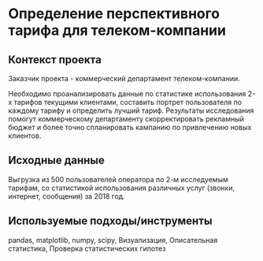 # Определение перспективного тарифа для телеком-компании

## Контекст проекта
Заказчик проекта - коммерческий департамент телеком-компании.

Необходимо проанализировать данные по статистике использования 2-х тарифов текущими клиентами, составить портрет пользователя по каждому тарифу и определить лучший тариф. Результаты исследования помогут коммерческому департаменту скорректировать рекламный бюджет и более точно спланировать кампанию по привлечению новых клиентов.

## Исходные данные
Выгрузка из 500 пользователей оператора по 2-м исследуемым тарифам, со статистикой использования различных услуг (звонки, интернет, сообщения) за 2018 год.

## Используемые подходы/инструменты
pandas, matplotlib, numpy, scipy, Визуализация, Описательная статистика, Проверка статистических гипотез
